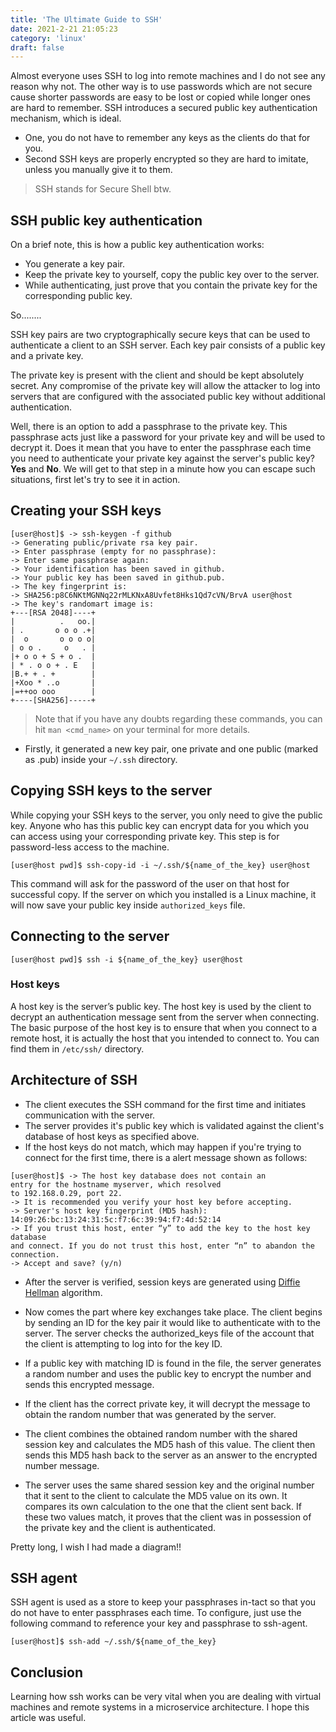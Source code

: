 ```yaml
---
title: 'The Ultimate Guide to SSH'
date: 2021-2-21 21:05:23
category: 'linux'
draft: false
---
```


Almost everyone uses SSH to log into remote machines and I do not see any reason why not. The other way is to use passwords which are not secure cause shorter passwords are easy to be lost or copied while longer ones are hard to
remember. SSH introduces a secured public key authentication mechanism, which
is ideal.

- One, you do not have to remember any keys as the clients do that for you.
- Second SSH keys are properly encrypted so they are hard to imitate, unless you manually give it to them.

> SSH stands for Secure Shell btw.

## SSH public key authentication

On a brief note, this is how a public key authentication works:
- You generate a key pair.
- Keep the private key to yourself, copy the public key over to the server.
- While authenticating, just prove that you contain the private key for the
corresponding public key.

So........

SSH key pairs are two cryptographically secure keys that can be used to authenticate a client to an SSH server. Each key pair consists of a public key and a private key.

The private key is present with the client and should be kept absolutely secret. Any compromise of the private key will allow the attacker to log into servers that are configured with the associated public key without additional authentication. 

Well, there is an option to add a passphrase to the private key. This passphrase acts just like a password for your private key and will be used to decrypt it. Does it mean that you have to enter the passphrase each time you need to authenticate your private key against the server's public key? **Yes** and **No**. We will get to that step in a minute how you can escape such situations, first let's try to see it in action.

## Creating your SSH keys
```
[user@host]$ -> ssh-keygen -f github
-> Generating public/private rsa key pair.
-> Enter passphrase (empty for no passphrase): 
-> Enter same passphrase again: 
-> Your identification has been saved in github.
-> Your public key has been saved in github.pub.
-> The key fingerprint is:
-> SHA256:p8C6NKtMGNNq22rMLKNxA8Uvfet8Hks1Qd7cVN/BrvA user@host
-> The key's randomart image is:
+---[RSA 2048]----+
|          .   oo.|
| .       o o o .+|
|  o       o o o o|
| o o .     o   . |
|+ o o + S + o .  |
| * . o o + . E   |
|B.+ + . +        |
|+Xoo * ..o       |
|=++oo ooo        |
+----[SHA256]-----+
```

> Note that if you have any doubts regarding these commands,
you can hit `man <cmd_name>` on your terminal for more details.

- Firstly, it generated a new key pair, one private and one public (marked as .pub) inside your `~/.ssh` directory.

## Copying SSH keys to the server
While copying your SSH keys to the server, you only need to give
the public key. Anyone who has this public key can encrypt data for you
which you can access using your corresponding private key. This step is
for password-less access to the machine.

```
[user@host pwd]$ ssh-copy-id -i ~/.ssh/${name_of_the_key} user@host
```

This command will ask for the password of the user on that host for successful
copy. If the server on which you installed is a Linux machine, it will now save your public key inside `authorized_keys` file.

## Connecting to the server
```
[user@host pwd]$ ssh -i ${name_of_the_key} user@host
```

### Host keys
A host key is the server’s public key. The host key is used by the client to decrypt an authentication message sent from the server when connecting. The basic purpose of the host key is to ensure that when you connect to a remote host, it is actually the host that you intended to
connect to.
You can find them in `/etc/ssh/` directory.

## Architecture of SSH

- The client executes the SSH command for the first time and initiates communication with the server.
- The server provides it's public key which is validated against the client's database of host keys as specified above.
- If the host keys do not match, which may happen if you're trying to connect for the first time, there is a alert message shown as follows:
```
[user@host]$ -> The host key database does not contain an
entry for the hostname myserver, which resolved
to 192.168.0.29, port 22.
-> It is recommended you verify your host key before accepting.
-> Server's host key fingerprint (MD5 hash):
14:09:26:bc:13:24:31:5c:f7:6c:39:94:f7:4d:52:14
-> If you trust this host, enter “y” to add the key to the host key database
and connect. If you do not trust this host, enter “n” to abandon the
connection.
-> Accept and save? (y/n)
```

- After the server is verified, session keys are generated using [Diffie Hellman](https://en.wikipedia.org/wiki/Diffie%E2%80%93Hellman_key_exchange) algorithm.

- Now comes the part where key exchanges take place. The client begins by sending an ID for the key pair it would like to authenticate with to the server.
The server checks the authorized_keys file of the account that the client is attempting to log into for the key ID.

- If a public key with matching ID is found in the file, the server generates a random number and uses the public key to encrypt the number and sends this encrypted message.

- If the client has the correct private key, it will decrypt the message to obtain the random number that was generated by the server.

- The client combines the obtained random number with the shared session key and calculates the MD5 hash of this value.
The client then sends this MD5 hash back to the server as an answer to the encrypted number message.

- The server uses the same shared session key and the original number that it sent to the client to calculate the MD5 value on its own. It compares its own calculation to the one that the client sent back. If these two values match, it proves that the client was in possession of the private key and the client is authenticated.

Pretty long, I wish I had made a diagram!! 

## SSH agent
SSH agent is used as a store to keep your passphrases in-tact so that you do
not have to enter passphrases each time. To configure, just use the following
command to reference your key and passphrase to ssh-agent.

```
[user@host]$ ssh-add ~/.ssh/${name_of_the_key}
```

## Conclusion
Learning how ssh works can be very vital when you are dealing with virtual machines and remote systems in a microservice architecture. I hope this article was useful.

